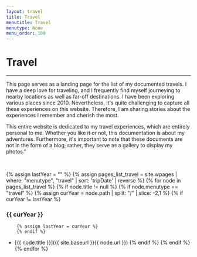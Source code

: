 ```yaml
---
layout: travel
title: Travel
menutitle: Travel
menutype: None
menu_order: 100
---
```


# Travel

----

This page serves as a landing page for the list of my documented travels. I have a deep love for traveling, and I frequently find myself journeying to nearby locations as well as far-off destinations. I have been exploring various places since 2010. Nevertheless, it's quite challenging to capture all these experiences on this website. Therefore, I am sharing stories about the experiences I remember and cherish the most.

This entire website is dedicated to my travel experiences, which are entirely personal to me. Whether you like it or not, this documentation is about my adventures. Furthermore, it's important to note that these documents are not in the form of a blog; rather, they serve as a gallery to display my photos."

<br>


{% assign lastYear = "" %}
{% assign pages_list_travel = site.wpages | where: "menutype", "travel"  | sort: 'tripDate' | reverse %}
{% for node in pages_list_travel %}
    {% if node.title != null %}
    {% if node.menutype == "travel" %}
        {% assign curYear = node.path | split: "/" | slice: -2,1 %}
        {% if curYear != lastYear %}
### {{ curYear }}
        {% assign lastYear = curYear %}
        {% endif %}
* [{{ node.title }}]({{ site.baseurl }}{{ node.url }})
    {% endif %}
    {% endif %}
{% endfor %}
